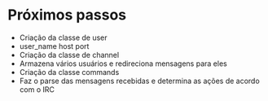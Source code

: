 # Próximos passos
- Criação da classe de user
 - user_name host port
- Criação da classe de channel
 - Armazena vários usuários e redireciona mensagens para eles
- Criação da classe commands
 - Faz o parse das mensagens recebidas e determina as ações de acordo com o IRC